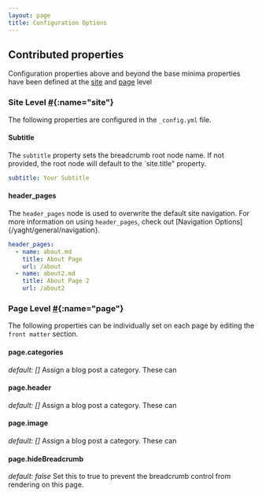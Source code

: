 ```yaml
---
layout: page
title: Configuration Options
---
```


## Contributed properties

Configuration properties above and beyond the base minima properties have been defined at the [site](#site) and [page](#page) level

### Site Level [#](#site){:name="site"}

The following properties are configured in the `_config.yml` file.

#### Subtitle

The `subtitle` property sets the breadcrumb root node name. If not provided, the root node will default to the `site.title" property.

```yaml
subtitle: Your Subtitle
```

#### header_pages

The `header_pages` node is used to overwrite the default site navigation. For more information on using `header_pages`, check out [Navigation Options]{/yaght/general/navigation}.

``` yml
header_pages:
  - name: about.md
    title: About Page
    url: /about
  - name: about2.md
    title: About Page 2
    url: /about2
```

### Page Level [#](#page){:name="page"}

The following properties can be individually set on each page by editing the `front matter` section.

#### page.categories

*default: []*
Assign a blog post a category. These can

#### page.header

*default: []*
Assign a blog post a category. These can

#### page.image

*default: []*
Assign a blog post a category. These can

#### page.hideBreadcrumb

*default: false*
Set this to true to prevent the breadcrumb control from rendering on this page.
